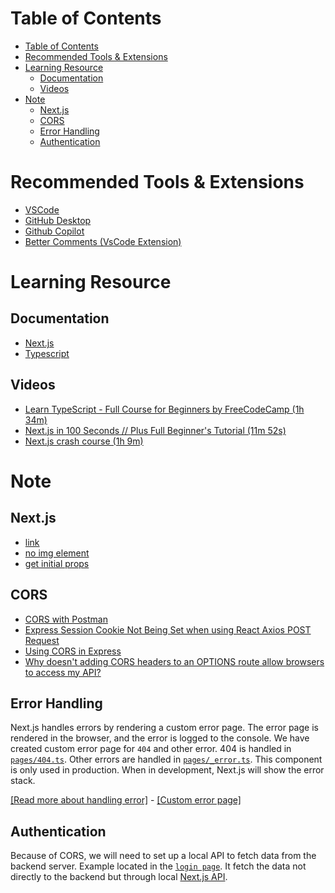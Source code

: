 # Table of Contents

- [Table of Contents](#table-of-contents)
- [Recommended Tools & Extensions](#recommended-tools--extensions)
- [Learning Resource](#learning-resource)
  - [Documentation](#documentation)
  - [Videos](#videos)
- [Note](#note)
  - [Next.js](#nextjs)
  - [CORS](#cors)
  - [Error Handling](#error-handling)
  - [Authentication](#authentication)

# Recommended Tools & Extensions

- [VSCode](https://code.visualstudio.com/)
- [GitHub Desktop](https://desktop.github.com/)
- [Github Copilot](https://github.com/features/copilot)
- [Better Comments (VsCode Extension)](https://marketplace.visualstudio.com/items?itemName=aaron-bond.better-comments)

# Learning Resource

## Documentation

- [Next.js](https://nextjs.org/docs)
- [Typescript](https://www.typescriptlang.org/docs/)

## Videos

- [Learn TypeScript - Full Course for Beginners by FreeCodeCamp (1h 34m)](https://youtu.be/gp5H0Vw39yw)
- [Next.js in 100 Seconds // Plus Full Beginner's Tutorial (11m 52s)](https://www.youtube.com/watch?v=Sklc_fQBmcs&t=4s)
- [Next.js crash course (1h 9m)](https://youtu.be/mTz0GXj8NN0)

# Note

## Next.js

- [link](https://nextjs.org/learn/basics/navigate-between-pages/link-component)
- [no img element](https://nextjs.org/docs/messages/no-img-element)
- [get initial props](https://nextjs.org/docs/api-reference/data-fetching/get-initial-props)

## CORS

- [CORS with Postman](https://stackoverflow.com/questions/36250615/cors-with-postman)
- [Express Session Cookie Not Being Set when using React Axios POST Request](https://stackoverflow.com/questions/63251837/express-session-cookie-not-being-set-when-using-react-axios-post-request)
- [Using CORS in Express](https://medium.com/zero-equals-false/using-cors-in-express-cac7e29b005b)
- [Why doesn't adding CORS headers to an OPTIONS route allow browsers to access my API?](https://stackoverflow.com/questions/7067966/why-doesnt-adding-cors-headers-to-an-options-route-allow-browsers-to-access-my)

## Error Handling

Next.js handles errors by rendering a custom error page. The error page is rendered in the browser, and the error is logged to the console. We have created custom error page for `404` and other error. 404 is handled in [`pages/404.ts`](../pages/404.tsx). Other errors are handled in [`pages/_error.ts`](../pages/_error.tsx). This component is only used in production. When in development, Next.js will show the error stack.

[[Read more about handling error]](https://stackoverflow.com/questions/71119300/how-to-throw-a-500-error-from-getstaticprops) - [[Custom error page]](https://nextjs.org/docs/advanced-features/custom-error-page#more-advanced-error-page-customizing)

## Authentication

Because of CORS, we will need to set up a local API to fetch data from the backend server. Example located in the [`login page`](../pages/auth/login.tsx). It fetch the data not directly to the backend but through local [Next.js API](../pages/api/v1/auth/login.ts).
